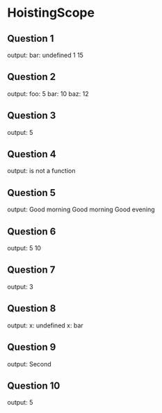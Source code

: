 # HoistingScope

## Question 1
output:
bar: undefined
1 15

## Question 2
output:
foo: 5
bar: 10
baz: 12

## Question 3
output:
5

## Question 4
output:
is not a function

## Question 5
output:
Good morning
Good morning
Good evening 

## Question 6
output:
5
10

## Question 7
output:
3

## Question 8
output:
x: undefined
x: bar

## Question 9
output:
Second

## Question 10
output:
5
